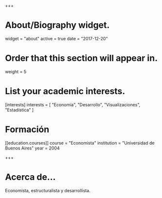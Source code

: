 +++
# About/Biography widget.
widget = "about"
active = true
date = "2017-12-20"

# Order that this section will appear in.
weight = 5

# List your academic interests.
[interests]
  interests = [
    "Economía",
    "Desarrollo",
    "Visualizaciones",
    "Estadística"
  ]

# Formación
[[education.courses]]
  course = "Economista"
  institution = "Universidad de Buenos Aires"
  year = 2004

+++

# Acerca de...

Economista, estructuralista y desarrollista. 
